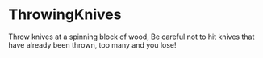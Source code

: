 # ThrowingKnives
Throw knives at a spinning block of wood, Be careful not to hit knives that have already been thrown, too many and you lose!
